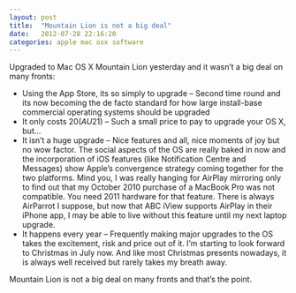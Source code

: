 ```yaml
---
layout: post
title:  "Mountain Lion is not a big deal"
date:   2012-07-28 22:16:20
categories: apple mac osx software
---
```

Upgraded to Mac OS X Mountain Lion yesterday and it wasn’t a big deal on many fronts:

* Using the App Store, its so simply to upgrade – Second time round and its now becoming the de facto standard for how large install-base commercial operating systems should be upgraded
* It only costs $20 (AU$21) – Such a small price to pay to upgrade your OS X, but…
* It isn’t a huge upgrade – Nice features and all, nice moments of joy but no wow factor. The social aspects of the OS are really baked in now and the incorporation of iOS features (like Notification Centre and Messages) show Apple’s convergence strategy coming together for the two platforms. Mind you, I was really hanging for AirPlay mirroring only to find out that my October 2010 purchase of a MacBook Pro was not compatible. You need 2011 hardware for that feature. There is always AirParrot I suppose, but now that ABC iView supports AirPlay in their iPhone app, I may be able to live without this feature until my next laptop upgrade.
* It happens every year – Frequently making major upgrades to the OS takes the excitement, risk and price out of it. I’m starting to look forward to Christmas in July now. And like most Christmas presents nowadays, it is always well received but rarely takes my breath away.

Mountain Lion is not a big deal on many fronts and that’s the point.